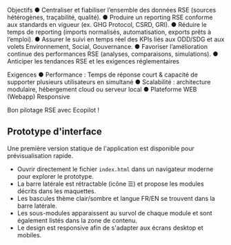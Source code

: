 Objectifs
● Centraliser et fiabiliser l’ensemble des données RSE (sources hétérogènes, traçabilité, qualité).
● Produire un reporting RSE conforme aux standards en vigueur (ex. GHG Protocol, CSRD, GRI).
● Réduire le temps de reporting (imports normalisés, automatisation, exports prêts à l’emploi).
● Assurer le suivi en temps réel des KPIs liés aux ODD/SDG et aux volets Environnement, Social, Gouvernance.
● Favoriser l’amélioration continue des performances RSE (analyses, comparaisons, simulations).
● Anticiper les tendances RSE et les exigences réglementaires

Exigences
● Performance : Temps de réponse court & capacité de supporter plusieurs utilisateurs en simultané
● Scalabilité : architecture modulaire, hébergement cloud ou serveur local
● Plateforme WEB (Webapp) Responsive

Bon pilotage RSE avec Ecopilot !

## Prototype d'interface

Une première version statique de l'application est disponible pour prévisualisation rapide.

- Ouvrir directement le fichier `index.html` dans un navigateur moderne pour explorer le prototype.
- La barre latérale est rétractable (icône ☰) et propose les modules décrits dans les maquettes.
- Les bascules thème clair/sombre et langue FR/EN se trouvent dans la barre latérale.
- Les sous-modules apparaissent au survol de chaque module et sont également listés dans la zone de contenu.
- Le design est responsive afin de s'adapter aux écrans desktop et mobiles.

